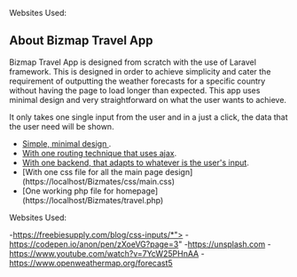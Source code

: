 <p align="center">
<p> Websites Used:
<a href="https://freebiesupply.com/blog/css-inputs/*"></a>
<a href="https://codepen.io/anon/pen/zXoeVG?page=3"></a>
<a href="https://unsplash.com"></a>
<a href="https://www.youtube.com/watch?v=7YcW25PHnAA"></a>
<a href="https://www.openweathermap.org/forecast5"></a>
</p>

## About Bizmap Travel App

Bizmap Travel App is designed from scratch with the use of Laravel framework. This is designed in order to achieve simplicity and cater the requirement of outputting the weather forecasts for a specific country without having the page to load longer than expected. This app uses minimal design and very straightforward on what the user wants to achieve. 

It only takes one single input from the user and in a just a click, the data that the user need will be shown.

- [Simple, minimal design ](https://freebiesupply.com/blog/css-inputs/*).
- [With one routing technique that uses ajax](https://localhost/Bizmates/includes/doFunction).
- [With one backend, that adapts to whatever is the user's input](https://localhost/Bizmates/includes/checkFunction).
- [With one css file for all the main page design] (https://localhost/Bizmates/css/main.css)
- [One working php file for homepage] (https://localhost/Bizmates/travel.php)

Websites Used:

-https://freebiesupply.com/blog/css-inputs/*">
-https://codepen.io/anon/pen/zXoeVG?page=3"
-https://unsplash.com
-https://www.youtube.com/watch?v=7YcW25PHnAA
-https://www.openweathermap.org/forecast5